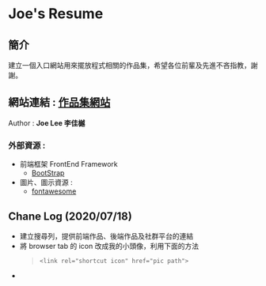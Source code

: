 # Joe's Resume

## 簡介
建立一個入口網站用來擺放程式相關的作品集，希望各位前輩及先進不吝指教，謝謝。

## 網站連結 : [作品集網站](https://bs-front-end.azurewebsites.net/CSS_Resume/index.html)

  
Author : **Joe Lee 李佳樾**

### 外部資源 :
* 前端框架 FrontEnd Framework
    * [BootStrap](https://getbootstrap.com/)
* 圖片、圖示資源 : 
    * [fontawesome](https://fontawesome.com/)
## Chane Log (2020/07/18)
* 建立搜尋列，提供前端作品、後端作品及社群平台的連結 
* 將 browser tab 的 icon 改成我的小頭像，利用下面的方法
    >`<link rel="shortcut icon" href="pic path">`
* 